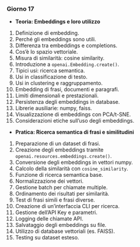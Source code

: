 ### Giorno 17
- **Teoria: Embeddings e loro utilizzo**

1. Definizione di embedding.
2. Perché gli embeddings sono utili.
3. Differenza tra embeddings e completions.
4. Cos’è lo spazio vettoriale.
5. Misura di similarità: cosine similarity.
6. Introduzione a `openai.Embedding.create()`.
7. Tipici usi: ricerca semantica.
8. Usi in classificazione di testo.
9. Usi in clustering e raggruppamento.
10. Embedding di frasi, documenti e paragrafi.
11. Limiti dimensionali e prestazionali.
12. Persistenza degli embeddings in database.
13. Librerie ausiliarie: numpy, faiss.
14. Visualizzazione di embeddings con PCA/t-SNE.
15. Considerazioni etiche sull’uso degli embeddings.

- **Pratica: Ricerca semantica di frasi e similitudini**

1. Preparazione di un dataset di frasi.
2. Creazione degli embeddings tramite `openai.resources.embeddings.create()`.
3. Conversione degli embeddings in vettori numpy.
4. Calcolo della similarità con `cosine_similarity`.
5. Funzione di ricerca semantica base.
6. Normalizzazione dei vettori.
7. Gestione batch per chiamate multiple.
8. Ordinamento dei risultati per similarità.
9. Test di frasi simili e frasi diverse.
10. Creazione di un’interfaccia CLI per ricerca.
11. Gestione dell’API Key e parametri.
12. Logging delle chiamate API.
13. Salvataggio degli embeddings su file.
14. Utilizzo di database vettoriali (es. FAISS).
15. Testing su dataset esteso.